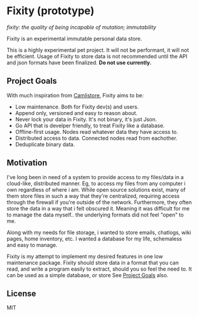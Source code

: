 
# Fixity (prototype)

_fixity: the quality of being incapable of mutation; immutability_

Fixity is an experimental immutable personal data store.

This is a highly experimental pet project. It will not be performant,
it will not be efficient. Usage of Fixity to store data is not recommended
until the API and json formats have been finalized. **Do not use currently.**


## Project Goals

With much inspiration from [Camlistore](https://camlistore.org),
Fixity aims to be:

- Low maintenance. Both for Fixity dev(s) and users.
- Append only, versioned and easy to reason about.
- Never lock your data in Fixity. It's not binary, it's just Json.
- Go API that is develper friendly, to treat Fixity like a database.
- Offline-first usage. Nodes read whatever data they have access to.
- Distributed access to data. Connected nodes read from eachother.
- Deduplicate binary data.


## Motivation

I've long been in need of a system to provide access to my files/data
in a cloud-like, distributed manner. Eg, to access my files from
any computer i own regardless of where i am. While open source
solutions exist, many of them store files in such a way that
they're centralized, requiring access through the firewall if you're
outside of the network.
Furthermore, they often store the data in a way that i felt obscured it.
Meaning it was difficult for me to manage the data myself.. the underlying
formats did not feel "open" to me.

Along with my needs for file storage, i wanted to store emails, chatlogs,
wiki pages, home inventory, etc. I wanted a database for my life, schemaless
and easy to manage.

Fixity is my attempt to implement my desired features in one low maintenance
package. Fixity should store data in a format that you can read, and write
a program easily to extract, should you so feel the need to. It can be used
as a simple database, or store  See
[Project Goals](#project-goals) also.




## License

MIT
